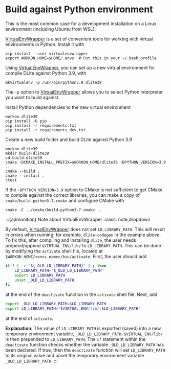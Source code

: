 Build against Python environment
================================
This is the most common case for a development installation on a Linux environment (including Ubuntu from WSL).

[VirtualEnvWrapper] is a set of convenient tools for working with virtual environments in Python.
Install it with

    pip install --user virtualenvwrapper
    export WORKON_HOME=$HOME/.envs  # Put this in your ~/.bash_profile

Using [VirtualEnvWrapper], you can set up a new virtual environment for compile DLite against Python 3.9, with

    mkvirtualenv -p /usr/bin/python3.9 dlite39

The `-p` option to [VirtualEnvWrapper] allows you to select Python interpreter you want to build against.

Install Python dependencies to the new virtual environment

    workon dlite39
    pip install -U pip
    pip install -r requirements.txt
    pip install -r requirements_dev.txt

Create a new build folder and build DLite against Python 3.9

    workon dlite39
    mkdir build-dlite39
    cd build-dlite39
    cmake -DCMAKE_INSTALL_PREFIX=$WORKON_HOME/dlite39 -DPYTHON_VERSION=3.9 ..
    cmake --build .
    cmake --install .
    ctest

If the `-DPYTHON_VERSION=3.9` option to CMake is not sufficient to get CMake to compile against the correct libraries, you can make a copy of `cmake/build-python3.7.cmake` and configure CMake with

    cmake -C ../cmake/build-python3.7.cmake ..


:::{admonition} Note about VirtualEnvWrapper
:class: note,dropdown

By default, [VirtualEnvWrapper] does not set `LD_LIBRARY_PATH`.
This will result in errors when running, for example, `dlite-codegen` in the example above.
To fix this, after compiling and installing `dlite`, the user needs prepend/append `$VIRTUAL_ENV/lib/` to `LD_LIBRARY_PATH`.
This can be done by modifying the `activate` shell file, located at `$WORKON_HOME/<envs_name>/bin/activate`. First, the user should add

``` bash
if ! [ -z "${_OLD_LD_LIBRARY_PATH}" ] ; then
    LD_LIBRARY_PATH="$_OLD_LD_LIBRARY_PATH"
    export LD_LIBRARY_PATH
    unset _OLD_LD_LIBRARY_PATH
fi
```
at the end of the `deactivate` function in the `activate` shell file. Next, add
``` bash
export _OLD_LD_LIBRARY_PATH=$LD_LIBRARY_PATH
export LD_LIBRARY_PATH="$VIRTUAL_ENV/lib/:$LD_LIBRARY_PATH"
```
at the end of `activate`.

**Explanation:** The value of `LD_LIBRARY_PATH` is exported (saved) into a new temporary environment variable, `_OLD_LD_LIBRARY_PATH`.
`$VIRTUAL_ENV/lib/` is then prepended to `LD_LIBRARY_PATH`.
The `if` statement within the `deactivate` function checks whether the variable `_OLD_LD_LIBRARY_PATH` has been declared.
If true, then the `deactivate` function will set `LD_LIBRARY_PATH` to its original value and unset the temporary environment variable `_OLD_LD_LIBRARY_PATH`.
:::



[VirtualEnvWrapper]: https://virtualenvwrapper.readthedocs.io/en/latest/

